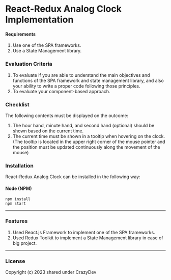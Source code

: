 # React-Redux Analog Clock Implementation

#### Requirements

1. Use one of the SPA frameworks.
2. Use a State Management library.

### Evaluation Criteria

1. To evaluate if you are able to understand the main objectives and functions of the SPA framework and state management library, and also your ability to write a proper code following those principles.
2. To evaluate your component-based approach.

### Checklist

The following contents must be displayed on the outcome:

1. The hour hand, minute hand, and second hand (optional) should be shown based on the current time.
2. The current time must be shown in a tooltip when hovering on the clock.(The tooltip is located in the upper right corner of the mouse pointer and the position must be updated continuously along the movement of the mouse)

### Installation

React-Redux Analog Clock can be installed in the following way:

#### Node (NPM)

	npm install
    npm start

---

### Features

1. Used React.js Framework to implement one of the SPA frameworks.
2. Used Redux Toolkit to implement a State Management library in case of big project.

---

### License

Copyright (c) 2023 shared under CrazyDev
